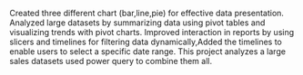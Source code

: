 Created three different chart (bar,line,pie) for effective data presentation.
Analyzed large datasets by summarizing data using pivot tables and visualizing trends with pivot charts.
Improved interaction in reports by using slicers and timelines for filtering data dynamically,Added the timelines to enable users to select a specific date range.
This project analyzes a large sales datasets used power query to combine them all.
